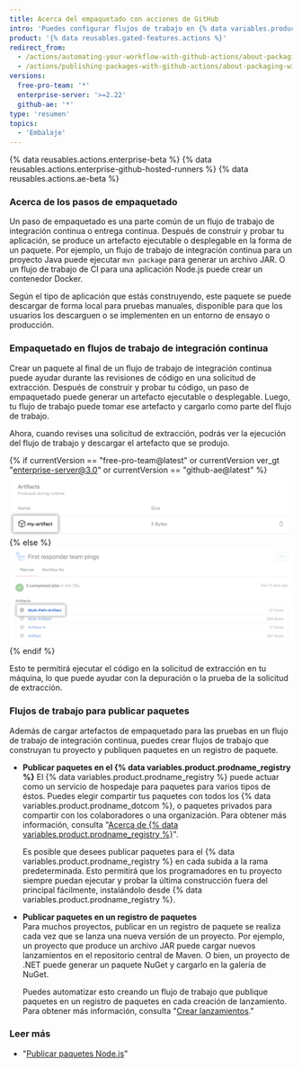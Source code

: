 ```yaml
---
title: Acerca del empaquetado con acciones de GitHub
intro: 'Puedes configurar flujos de trabajo en {% data variables.product.prodname_actions %} para generar paquetes y cargarlos en {% data variables.product.prodname_registry %} u otro proveedor de alojamiento del paquete.'
product: '{% data reusables.gated-features.actions %}'
redirect_from:
  - /actions/automating-your-workflow-with-github-actions/about-packaging-with-github-actions
  - /actions/publishing-packages-with-github-actions/about-packaging-with-github-actions
versions:
  free-pro-team: '*'
  enterprise-server: '>=2.22'
  github-ae: '*'
type: 'resumen'
topics:
  - 'Embalaje'
---
```


{% data reusables.actions.enterprise-beta %}
{% data reusables.actions.enterprise-github-hosted-runners %}
{% data reusables.actions.ae-beta %}

### Acerca de los pasos de empaquetado

Un paso de empaquetado es una parte común de un flujo de trabajo de integración continua o entrega continua. Después de construir y probar tu aplicación, se produce un artefacto ejecutable o desplegable en la forma de un paquete. Por ejemplo, un flujo de trabajo de integración continua para un proyecto Java puede ejecutar `mvn package` para generar un archivo JAR. O un flujo de trabajo de CI para una aplicación Node.js puede crear un contenedor Docker.

Según el tipo de aplicación que estás construyendo, este paquete se puede descargar de forma local para pruebas manuales, disponible para que los usuarios los descarguen o se implementen en un entorno de ensayo o producción.

### Empaquetado en flujos de trabajo de integración continua

Crear un paquete al final de un flujo de trabajo de integración continua puede ayudar durante las revisiones de código en una solicitud de extracción. Después de construir y probar tu código, un paso de empaquetado puede generar un artefacto ejecutable o desplegable. Luego, tu flujo de trabajo puede tomar ese artefacto y cargarlo como parte del flujo de trabajo.

Ahora, cuando revises una solicitud de extracción, podrás ver la ejecución del flujo de trabajo y descargar el artefacto que se produjo.

{% if currentVersion == "free-pro-team@latest" or currentVersion ver_gt "enterprise-server@3.0" or currentVersion == "github-ae@latest" %}
![Menú desplegable Download artifact (Descargar artefacto)](/assets/images/help/repository/artifact-drop-down-updated.png)
{% else %}
![Menú desplegable Download artifact (Descargar artefacto)](/assets/images/help/repository/artifact-drop-down.png)
{% endif %}

Esto te permitirá ejecutar el código en la solicitud de extracción en tu máquina, lo que puede ayudar con la depuración o la prueba de la solicitud de extracción.

### Flujos de trabajo para publicar paquetes

Además de cargar artefactos de empaquetado para las pruebas en un flujo de trabajo de integración continua, puedes crear flujos de trabajo que construyan tu proyecto y publiquen paquetes en un registro de paquete.

* **Publicar paquetes en el {% data variables.product.prodname_registry %}**
  El {% data variables.product.prodname_registry %} puede actuar como un servicio de hospedaje para paquetes para varios tipos de éstos. Puedes elegir compartir tus paquetes con todos los {% data variables.product.prodname_dotcom %}, o paquetes privados para compartir con los colaboradores o una organización. Para obtener más información, consulta "[Acerca de {% data variables.product.prodname_registry %}](/github/managing-packages-with-github-packages/about-github-packages)".

  Es posible que desees publicar paquetes para el {% data variables.product.prodname_registry %} en cada subida a la rama predeterminada. Esto permitirá que los programadores en tu proyecto siempre puedan ejecutar y probar la última construcción fuera del principal fácilmente, instalándolo desde {% data variables.product.prodname_registry %}.

* **Publicar paquetes en un registro de paquetes**  
  Para muchos proyectos, publicar en un registro de paquete se realiza cada vez que se lanza una nueva versión de un proyecto. Por ejemplo, un proyecto que produce un archivo JAR puede cargar nuevos lanzamientos en el repositorio central de Maven. O bien, un proyecto de .NET puede generar un paquete NuGet y cargarlo en la galería de NuGet.

  Puedes automatizar esto creando un flujo de trabajo que publique paquetes en un registro de paquetes en cada creación de lanzamiento. Para obtener más información, consulta "[Crear lanzamientos](/github/administering-a-repository/creating-releases)."

### Leer más

- "[Publicar paquetes Node.js](/actions/automating-your-workflow-with-github-actions/publishing-nodejs-packages)"

